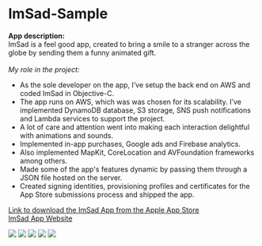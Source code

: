 # ImSad-Sample
<b>App description:</b><br>
ImSad is a feel good app, created to bring a smile to a stranger across the globe by sending them a funny animated gift. 
<br><br>
<i>My role in the project:</i>
<br>
<ul>
<li>As the sole developer on the app, I’ve setup the back end on AWS and coded ImSad in Objective-C.</li>
<li>The app runs on AWS, which was was chosen for its scalability. I’ve implemented DynamoDB database, S3 storage, SNS push notifications and Lambda services to support the project.</li>
<li>A lot of care and attention went into making each interaction delightful with animations and sounds.</li>
<li>Implemented in-app purchases, Google ads and Firebase analytics.</li>
<li>Also implemented MapKit, CoreLocation and AVFoundation frameworks among others.</li>
<li>Made some of the app's features dynamic by passing them through a JSON file hosted on the server.</li>
<li>Created signing identities, provisioning profiles and certificates for the App Store submissions process and shipped the app.</li>
</ul>
<p>
<a href="https://itunes.apple.com/us/app/imsad/id1172330991?ls=1&mt=8" target="_blank">Link to download the ImSad App from the Apple App Store</a><br>
<a href="http://imsadapp.com/" target="_blank">ImSad App Website</a>
</p>

<a href="https://cloud.githubusercontent.com/assets/8516682/21945347/c6b51414-d9a8-11e6-8eb7-a3d3714fccc4.png" target="_blank"><img src="https://cloud.githubusercontent.com/assets/8516682/21945347/c6b51414-d9a8-11e6-8eb7-a3d3714fccc4.png" style="max-width:100%;"></a>
<a href="https://cloud.githubusercontent.com/assets/8516682/21945363/e369defa-d9a8-11e6-881a-c4f00000d1e7.png" target="_blank"><img src="https://cloud.githubusercontent.com/assets/8516682/21945363/e369defa-d9a8-11e6-881a-c4f00000d1e7.png" style="max-width:100%;"></a>
<a href="https://cloud.githubusercontent.com/assets/8516682/21945373/eb35aac4-d9a8-11e6-8789-b9595a9d7956.png" target="_blank"><img src="https://cloud.githubusercontent.com/assets/8516682/21945373/eb35aac4-d9a8-11e6-8789-b9595a9d7956.png" style="max-width:100%;"></a>
<a href="https://cloud.githubusercontent.com/assets/8516682/21945376/f03b67a2-d9a8-11e6-9c63-598cdf799ffc.png" target="_blank"><img src="https://cloud.githubusercontent.com/assets/8516682/21945376/f03b67a2-d9a8-11e6-9c63-598cdf799ffc.png" style="max-width:100%;"></a>
<a href="https://cloud.githubusercontent.com/assets/8516682/21945384/f500fdd8-d9a8-11e6-9b3d-19b0a310365f.png" target="_blank"><img src="https://cloud.githubusercontent.com/assets/8516682/21945384/f500fdd8-d9a8-11e6-9b3d-19b0a310365f.png" style="max-width:100%;"></a>
